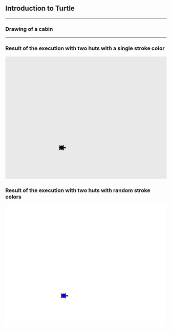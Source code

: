 ## Introduction to Turtle 
---
### Drawing of a cabin
---
### Result of the execution with two huts with a single stroke color

![](wood_cabin.gif)

### Result of the execution with two huts with random stroke colors

![](wood_cabin_random_color.gif)